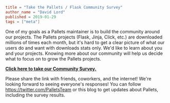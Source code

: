 ~~~~toml
title = "Take the Pallets / Flask Community Survey"
author_name = "David Lord"
published = 2019-01-29
tags = ["meta"]
~~~~

One of my goals as a Pallets maintainer is to build the community around our projects. The Pallets projects (Flask, Jinja, Click, etc.) are downloaded millions of times each month, but it's hard to get a clear picture of what our users do and want with downloads stats only. We'd like to learn about you and your projects. Knowing more about our community will help us decide what to focus on to grow the Pallets projects.

[**Click here to take our Community Survey.**](https://goo.gl/forms/CtZrOgWUa8gy1FNz2)

Please share the link with friends, coworkers, and the internet!  We're looking forward to seeing everyone's responses! You can follow https://twitter.com/PalletsTeam or this blog to get updates about Pallets, including the survey results.
